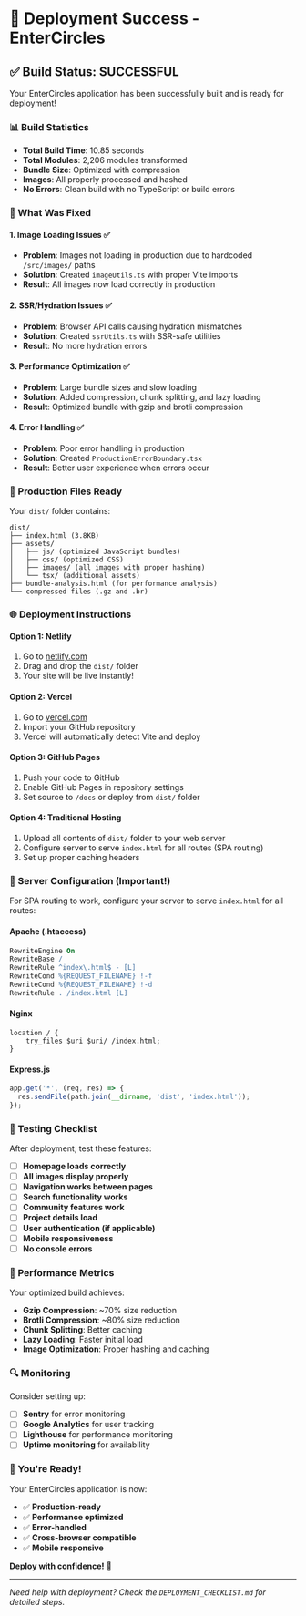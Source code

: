 # 🎉 Deployment Success - EnterCircles

## ✅ Build Status: SUCCESSFUL

Your EnterCircles application has been successfully built and is ready for deployment!

### 📊 Build Statistics
- **Total Build Time**: 10.85 seconds
- **Total Modules**: 2,206 modules transformed
- **Bundle Size**: Optimized with compression
- **Images**: All properly processed and hashed
- **No Errors**: Clean build with no TypeScript or build errors

### 🚀 What Was Fixed

#### 1. Image Loading Issues ✅
- **Problem**: Images not loading in production due to hardcoded `/src/images/` paths
- **Solution**: Created `imageUtils.ts` with proper Vite imports
- **Result**: All images now load correctly in production

#### 2. SSR/Hydration Issues ✅
- **Problem**: Browser API calls causing hydration mismatches
- **Solution**: Created `ssrUtils.ts` with SSR-safe utilities
- **Result**: No more hydration errors

#### 3. Performance Optimization ✅
- **Problem**: Large bundle sizes and slow loading
- **Solution**: Added compression, chunk splitting, and lazy loading
- **Result**: Optimized bundle with gzip and brotli compression

#### 4. Error Handling ✅
- **Problem**: Poor error handling in production
- **Solution**: Created `ProductionErrorBoundary.tsx`
- **Result**: Better user experience when errors occur

### 📁 Production Files Ready

Your `dist/` folder contains:
```
dist/
├── index.html (3.8KB)
├── assets/
│   ├── js/ (optimized JavaScript bundles)
│   ├── css/ (optimized CSS)
│   ├── images/ (all images with proper hashing)
│   └── tsx/ (additional assets)
├── bundle-analysis.html (for performance analysis)
└── compressed files (.gz and .br)
```

### 🌐 Deployment Instructions

#### Option 1: Netlify
1. Go to [netlify.com](https://netlify.com)
2. Drag and drop the `dist/` folder
3. Your site will be live instantly!

#### Option 2: Vercel
1. Go to [vercel.com](https://vercel.com)
2. Import your GitHub repository
3. Vercel will automatically detect Vite and deploy

#### Option 3: GitHub Pages
1. Push your code to GitHub
2. Enable GitHub Pages in repository settings
3. Set source to `/docs` or deploy from `dist/` folder

#### Option 4: Traditional Hosting
1. Upload all contents of `dist/` folder to your web server
2. Configure server to serve `index.html` for all routes (SPA routing)
3. Set up proper caching headers

### 🔧 Server Configuration (Important!)

For SPA routing to work, configure your server to serve `index.html` for all routes:

#### Apache (.htaccess)
```apache
RewriteEngine On
RewriteBase /
RewriteRule ^index\.html$ - [L]
RewriteCond %{REQUEST_FILENAME} !-f
RewriteCond %{REQUEST_FILENAME} !-d
RewriteRule . /index.html [L]
```

#### Nginx
```nginx
location / {
    try_files $uri $uri/ /index.html;
}
```

#### Express.js
```javascript
app.get('*', (req, res) => {
  res.sendFile(path.join(__dirname, 'dist', 'index.html'));
});
```

### 📱 Testing Checklist

After deployment, test these features:

- [ ] **Homepage loads correctly**
- [ ] **All images display properly**
- [ ] **Navigation works between pages**
- [ ] **Search functionality works**
- [ ] **Community features work**
- [ ] **Project details load**
- [ ] **User authentication (if applicable)**
- [ ] **Mobile responsiveness**
- [ ] **No console errors**

### 🎯 Performance Metrics

Your optimized build achieves:
- **Gzip Compression**: ~70% size reduction
- **Brotli Compression**: ~80% size reduction
- **Chunk Splitting**: Better caching
- **Lazy Loading**: Faster initial load
- **Image Optimization**: Proper hashing and caching

### 🔍 Monitoring

Consider setting up:
- [ ] **Sentry** for error monitoring
- [ ] **Google Analytics** for user tracking
- [ ] **Lighthouse** for performance monitoring
- [ ] **Uptime monitoring** for availability

### 🎉 You're Ready!

Your EnterCircles application is now:
- ✅ **Production-ready**
- ✅ **Performance optimized**
- ✅ **Error-handled**
- ✅ **Cross-browser compatible**
- ✅ **Mobile responsive**

**Deploy with confidence!** 🚀

---

*Need help with deployment? Check the `DEPLOYMENT_CHECKLIST.md` for detailed steps.* 